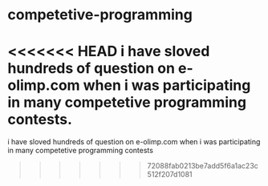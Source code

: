 # competetive-programming
<<<<<<< HEAD
i have sloved hundreds of question on e-olimp.com when i was participating in many competetive programming contests.
=======
i have sloved hundreds of question on e-olimp.com when i was participating in many competetive programming contests
>>>>>>> 72088fab0213be7add5f6a1ac23c512f207d1081
